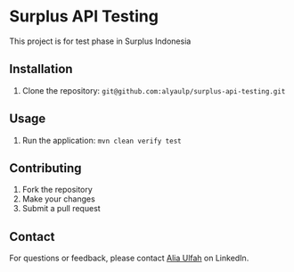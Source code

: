 # Surplus API Testing

This project is for test phase in Surplus Indonesia

## Installation

1. Clone the repository: `git@github.com:alyaulp/surplus-api-testing.git`

## Usage

1. Run the application: `mvn clean verify test`

## Contributing

1. Fork the repository
2. Make your changes
3. Submit a pull request

## Contact

For questions or feedback, please contact [Alia Ulfah](https://www.linkedin.com/in/alia-ulfah-b50025221/) on LinkedIn.
